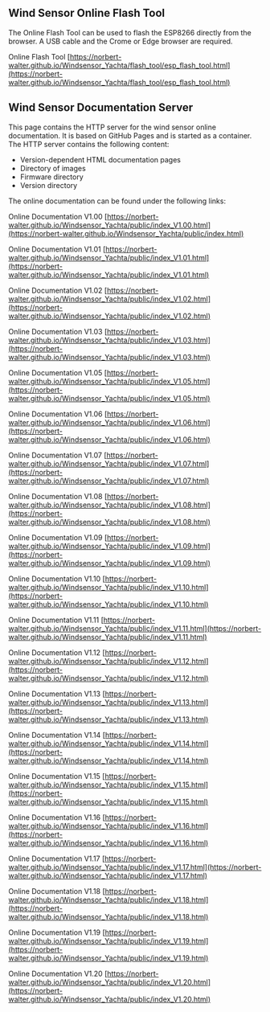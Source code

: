 ## Wind Sensor Online Flash Tool

The Online Flash Tool can be used to flash the ESP8266 directly from the browser. A USB cable and the Crome or Edge browser are required.

Online Flash Tool [https://norbert-walter.github.io/Windsensor_Yachta/flash_tool/esp_flash_tool.html](https://norbert-walter.github.io/Windsensor_Yachta/flash_tool/esp_flash_tool.html)

## Wind Sensor Documentation Server 

This page contains the HTTP server for the wind sensor online documentation. It is based on GitHub Pages and is started as a container. The HTTP server contains the following content:

* Version-dependent HTML documentation pages
* Directory of images
* Firmware directory
* Version directory

The online documentation can be found under the following links:

Online Documentation V1.00 [https://norbert-walter.github.io/Windsensor_Yachta/public/index_V1.00.html](https://norbert-walter.github.io/Windsensor_Yachta/public/index.html)

Online Documentation V1.01 [https://norbert-walter.github.io/Windsensor_Yachta/public/index_V1.01.html](https://norbert-walter.github.io/Windsensor_Yachta/public/index_V1.01.html)

Online Documentation V1.02 [https://norbert-walter.github.io/Windsensor_Yachta/public/index_V1.02.html](https://norbert-walter.github.io/Windsensor_Yachta/public/index_V1.02.html)

Online Documentation V1.03 [https://norbert-walter.github.io/Windsensor_Yachta/public/index_V1.03.html](https://norbert-walter.github.io/Windsensor_Yachta/public/index_V1.03.html)

Online Documentation V1.05 [https://norbert-walter.github.io/Windsensor_Yachta/public/index_V1.05.html](https://norbert-walter.github.io/Windsensor_Yachta/public/index_V1.05.html)

Online Documentation V1.06 [https://norbert-walter.github.io/Windsensor_Yachta/public/index_V1.06.html](https://norbert-walter.github.io/Windsensor_Yachta/public/index_V1.06.html)

Online Documentation V1.07 [https://norbert-walter.github.io/Windsensor_Yachta/public/index_V1.07.html](https://norbert-walter.github.io/Windsensor_Yachta/public/index_V1.07.html)

Online Documentation V1.08 [https://norbert-walter.github.io/Windsensor_Yachta/public/index_V1.08.html](https://norbert-walter.github.io/Windsensor_Yachta/public/index_V1.08.html)

Online Documentation V1.09 [https://norbert-walter.github.io/Windsensor_Yachta/public/index_V1.09.html](https://norbert-walter.github.io/Windsensor_Yachta/public/index_V1.09.html)

Online Documentation V1.10 [https://norbert-walter.github.io/Windsensor_Yachta/public/index_V1.10.html](https://norbert-walter.github.io/Windsensor_Yachta/public/index_V1.10.html)

Online Documentation V1.11 [https://norbert-walter.github.io/Windsensor_Yachta/public/index_V1.11.html](https://norbert-walter.github.io/Windsensor_Yachta/public/index_V1.11.html)

Online Documentation V1.12 [https://norbert-walter.github.io/Windsensor_Yachta/public/index_V1.12.html](https://norbert-walter.github.io/Windsensor_Yachta/public/index_V1.12.html)

Online Documentation V1.13 [https://norbert-walter.github.io/Windsensor_Yachta/public/index_V1.13.html](https://norbert-walter.github.io/Windsensor_Yachta/public/index_V1.13.html)

Online Documentation V1.14 [https://norbert-walter.github.io/Windsensor_Yachta/public/index_V1.14.html](https://norbert-walter.github.io/Windsensor_Yachta/public/index_V1.14.html)

Online Documentation V1.15 [https://norbert-walter.github.io/Windsensor_Yachta/public/index_V1.15.html](https://norbert-walter.github.io/Windsensor_Yachta/public/index_V1.15.html)

Online Documentation V1.16 [https://norbert-walter.github.io/Windsensor_Yachta/public/index_V1.16.html](https://norbert-walter.github.io/Windsensor_Yachta/public/index_V1.16.html)

Online Documentation V1.17 [https://norbert-walter.github.io/Windsensor_Yachta/public/index_V1.17.html](https://norbert-walter.github.io/Windsensor_Yachta/public/index_V1.17.html)

Online Documentation V1.18 [https://norbert-walter.github.io/Windsensor_Yachta/public/index_V1.18.html](https://norbert-walter.github.io/Windsensor_Yachta/public/index_V1.18.html)

Online Documentation V1.19 [https://norbert-walter.github.io/Windsensor_Yachta/public/index_V1.19.html](https://norbert-walter.github.io/Windsensor_Yachta/public/index_V1.19.html)

Online Documentation V1.20 [https://norbert-walter.github.io/Windsensor_Yachta/public/index_V1.20.html](https://norbert-walter.github.io/Windsensor_Yachta/public/index_V1.20.html)

